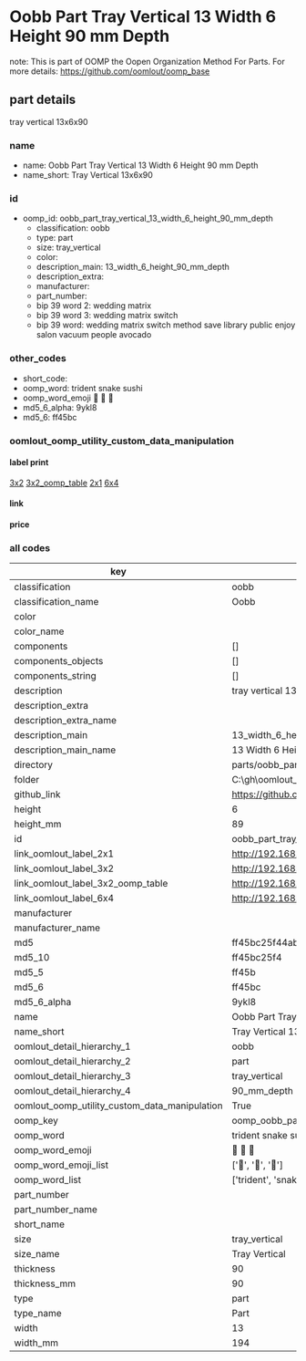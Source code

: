 # Oobb Part Tray Vertical 13 Width 6 Height 90 mm Depth  

note: This is part of OOMP the Oopen Organization Method For Parts. For more details: https://github.com/oomlout/oomp_base

##  part details
  



tray vertical 13x6x90



### name
* name: Oobb Part Tray Vertical 13 Width 6 Height 90 mm Depth
* name_short: Tray Vertical 13x6x90 
### id
* oomp_id: oobb_part_tray_vertical_13_width_6_height_90_mm_depth
  * classification: oobb
  * type: part
  * size: tray_vertical
  * color: 
  * description_main: 13_width_6_height_90_mm_depth
  * description_extra: 
  * manufacturer: 
  * part_number: 
  * bip 39 word 2: wedding matrix
  * bip 39 word 3: wedding matrix switch
  * bip 39 word: wedding matrix switch method save library public enjoy salon vacuum people avocado

### other_codes
* short_code: 
* oomp_word: trident snake sushi
* oomp_word_emoji :trident: :snake: :sushi:
* md5_6_alpha: 9ykl8
* md5_6: ff45bc






### oomlout_oomp_utility_custom_data_manipulation
#### label print
[3x2](http://192.168.1.245:1112/?label=oomp%209ykl8)
[3x2_oomp_table](http://192.168.1.108:1112/?label=oomp%209ykl8)
[2x1](http://192.168.1.242:1112/?label=oomp%209ykl8)
[6x4](http://192.168.1.55:1112/?label=oomp%209ykl8)    

#### link

                              

#### price







### all codes 
| key | value |  
| --- | --- |  
| classification | oobb |  
| classification_name | Oobb |  
| color |  |  
| color_name |  |  
| components | [] |  
| components_objects | [] |  
| components_string | [] |  
| description | tray vertical 13x6x90 |  
| description_extra |  |  
| description_extra_name |  |  
| description_main | 13_width_6_height_90_mm_depth |  
| description_main_name | 13 Width 6 Height 90 mm Depth |  
| directory | parts/oobb_part_tray_vertical_13_width_6_height_90_mm_depth |  
| folder | C:\gh\oomlout_oobb_version_4_generated_parts\parts\oobb_part_tray_vertical_13_width_6_height_90_mm_depth |  
| github_link | https://github.com/oomlout/oomlout_oomp_part_src/tree/main/parts/oobb_part_tray_vertical_13_width_6_height_90_mm_depth |  
| height | 6 |  
| height_mm | 89 |  
| id | oobb_part_tray_vertical_13_width_6_height_90_mm_depth |  
| link_oomlout_label_2x1 | http://192.168.1.242:1112/?label=oomp%209ykl8 |  
| link_oomlout_label_3x2 | http://192.168.1.245:1112/?label=oomp%209ykl8 |  
| link_oomlout_label_3x2_oomp_table | http://192.168.1.108:1112/?label=oomp%209ykl8 |  
| link_oomlout_label_6x4 | http://192.168.1.55:1112/?label=oomp%209ykl8 |  
| manufacturer |  |  
| manufacturer_name |  |  
| md5 | ff45bc25f44ab5a2045fe8c3b8624fc7 |  
| md5_10 | ff45bc25f4 |  
| md5_5 | ff45b |  
| md5_6 | ff45bc |  
| md5_6_alpha | 9ykl8 |  
| name | Oobb Part Tray Vertical 13 Width 6 Height 90 mm Depth |  
| name_short | Tray Vertical 13x6x90  |  
| oomlout_detail_hierarchy_1 | oobb |  
| oomlout_detail_hierarchy_2 | part |  
| oomlout_detail_hierarchy_3 | tray_vertical |  
| oomlout_detail_hierarchy_4 | 90_mm_depth |  
| oomlout_oomp_utility_custom_data_manipulation | True |  
| oomp_key | oomp_oobb_part_tray_vertical_13_width_6_height_90_mm_depth |  
| oomp_word | trident snake sushi |  
| oomp_word_emoji | :trident: :snake: :sushi: |  
| oomp_word_emoji_list | [':trident:', ':snake:', ':sushi:'] |  
| oomp_word_list | ['trident', 'snake', 'sushi'] |  
| part_number |  |  
| part_number_name |  |  
| short_name |  |  
| size | tray_vertical |  
| size_name | Tray Vertical |  
| thickness | 90 |  
| thickness_mm | 90 |  
| type | part |  
| type_name | Part |  
| width | 13 |  
| width_mm | 194 |  
